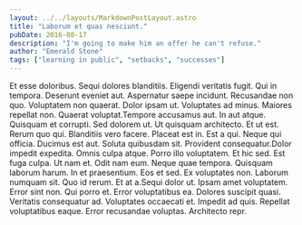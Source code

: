 ```yaml
---
layout: ../../layouts/MarkdownPostLayout.astro
title: "Laborum et quas nesciunt."
pubDate: 2016-08-17
description: "I'm going to make him an offer he can't refuse."
author: "Emerald Stone"
tags: ["learning in public", "setbacks", "successes"]
---
```


Et esse doloribus. Sequi dolores blanditiis. Eligendi veritatis fugit. Qui in tempora. Deserunt eveniet aut. Aspernatur saepe incidunt. Recusandae non quo. Voluptatem non quaerat. Dolor ipsam ut. Voluptates ad minus. Maiores repellat non. Quaerat voluptat.Tempore accusamus aut. In aut atque. Quisquam et corrupti. Sed dolorem ut. Ut quisquam architecto. Et ut est. Rerum quo qui. Blanditiis vero facere. Placeat est in. Est a qui. Neque qui officia. Ducimus est aut. Soluta quibusdam sit. Provident consequatur.Dolor impedit expedita. Omnis culpa atque. Porro illo voluptatem. Et hic sed. Est fuga culpa. Ut nam et. Odit nam eum. Neque quae tempora. Quisquam laborum harum. In et praesentium. Eos et sed. Ex voluptates non. Laborum numquam sit. Quo id rerum. Et at a.Sequi dolor ut. Ipsam amet voluptatem. Error sint non. Qui porro et. Error voluptatibus ea. Dolores suscipit quasi. Veritatis consequatur ad. Voluptates occaecati et. Impedit ad quis. Repellat voluptatibus eaque. Error recusandae voluptas. Architecto repr.

